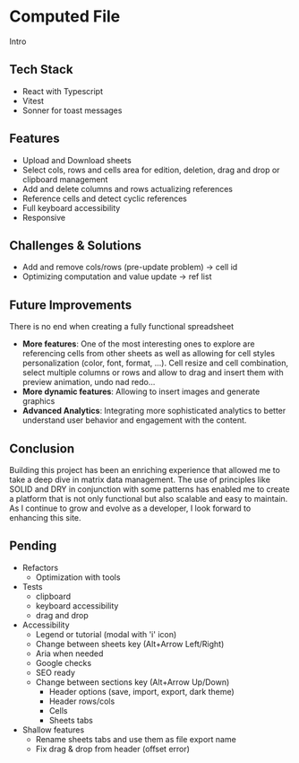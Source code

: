 # Computed File

Intro

## Tech Stack

- React with Typescript
- Vitest
- Sonner for toast messages

## Features

- Upload and Download sheets
- Select cols, rows and cells area for edition, deletion, drag and drop or clipboard management
- Add and delete columns and rows actualizing references
- Reference cells and detect cyclic references
- Full keyboard accessibility
- Responsive

## Challenges & Solutions

- Add and remove cols/rows (pre-update problem) -> cell id
- Optimizing computation and value update -> ref list

## Future Improvements

There is no end when creating a fully functional spreadsheet

- **More features**: One of the most interesting ones to explore are referencing cells from other sheets as well as allowing for cell styles personalization (color, font, format, ...). Cell resize and cell combination, select multiple columns or rows and allow to drag and insert them with preview animation, undo nad redo...
- **More dynamic features**: Allowing to insert images and generate graphics
- **Advanced Analytics**: Integrating more sophisticated analytics to better understand user behavior and engagement with the content.

## Conclusion

Building this project has been an enriching experience that allowed me to take a deep dive in matrix data management. The use of principles like SOLID and DRY in conjunction with some patterns has enabled me to create a platform that is not only functional but also scalable and easy to maintain. As I continue to grow and evolve as a developer, I look forward to enhancing this site.

## Pending

- Refactors
  - Optimization with tools
- Tests
  - clipboard
  - keyboard accessibility
  - drag and drop
- Accessibility
  - Legend or tutorial (modal with 'i' icon)
  - Change between sheets key (Alt+Arrow Left/Right)
  - Aria when needed
  - Google checks
  - SEO ready
  - Change between sections key (Alt+Arrow Up/Down)
    - Header options (save, import, export, dark theme)
    - Header rows/cols
    - Cells
    - Sheets tabs
- Shallow features
  - Rename sheets tabs and use them as file export name
  - Fix drag & drop from header (offset error)
